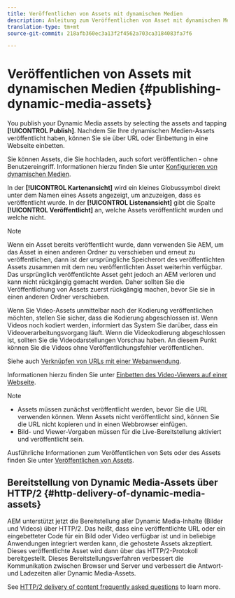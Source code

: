 ```yaml
---
title: Veröffentlichen von Assets mit dynamischen Medien
description: Anleitung zum Veröffentlichen von Asset mit dynamischen Medien
translation-type: tm+mt
source-git-commit: 218afb360ec3a13f2f4562a703ca3184083fa7f6

---
```



# Veröffentlichen von Assets mit dynamischen Medien {#publishing-dynamic-media-assets}

You publish your Dynamic Media assets by selecting the assets and tapping **[!UICONTROL Publish]**. Nachdem Sie Ihre dynamischen Medien-Assets veröffentlicht haben, können Sie sie über URL oder Einbettung in eine Webseite einbetten.

Sie können Assets, die Sie hochladen, auch sofort veröffentlichen - ohne Benutzereingriff. Informationen hierzu finden Sie unter [Konfigurieren von dynamischen Medien](config-dm.md).

In der **[!UICONTROL Kartenansicht]** wird ein kleines Globussymbol direkt unter dem Namen eines Assets angezeigt, um anzuzeigen, dass es veröffentlicht wurde. In der **[!UICONTROL Listenansicht]** gibt die Spalte **[!UICONTROL Veröffentlicht]** an, welche Assets veröffentlicht wurden und welche nicht.

>[!NOTE]
>
>Wenn ein Asset bereits veröffentlicht wurde, dann verwenden Sie AEM, um das Asset in einen anderen Ordner zu verschieben und erneut zu veröffentlichen, dann ist der ursprüngliche Speicherort des veröffentlichten Assets zusammen mit dem neu veröffentlichten Asset weiterhin verfügbar. Das ursprünglich veröffentlichte Asset geht jedoch an AEM verloren und kann nicht rückgängig gemacht werden. Daher sollten Sie die Veröffentlichung von Assets zuerst rückgängig machen, bevor Sie sie in einen anderen Ordner verschieben.

Wenn Sie Video-Assets unmittelbar nach der Kodierung veröffentlichen möchten, stellen Sie sicher, dass die Kodierung abgeschlossen ist. Wenn Videos noch kodiert werden, informiert das System Sie darüber, dass ein Videoverarbeitungsvorgang läuft. Wenn die Videokodierung abgeschlossen ist, sollten Sie die Videodarstellungen Vorschau haben. An diesem Punkt können Sie die Videos ohne Veröffentlichungsfehler veröffentlichen.

Siehe auch [Verknüpfen von URLs mit einer Webanwendung](linking-urls-to-yourwebapplication.md).

Informationen hierzu finden Sie unter [Einbetten des Video-Viewers auf einer Webseite](embed-code.md).

>[!NOTE]
>
>* Assets müssen zunächst veröffentlicht werden, bevor Sie die URL verwenden können. Wenn Assets nicht veröffentlicht sind, können Sie die URL nicht kopieren und in einen Webbrowser einfügen.
>* Bild- und Viewer-Vorgaben müssen für die Live-Bereitstellung aktiviert und veröffentlicht sein.
>



Ausführliche Informationen zum Veröffentlichen von Sets oder des Assets finden Sie unter [Veröffentlichen von Assets](/help/assets/manage-digital-assets.md). 

## Bereitstellung von Dynamic Media-Assets über HTTP/2 {#http-delivery-of-dynamic-media-assets}

AEM unterstützt jetzt die Bereitstellung aller Dynamic Media-Inhalte (Bilder und Videos) über HTTP/2. Das heißt, dass eine veröffentlichte URL oder ein eingebetteter Code für ein Bild oder Video verfügbar ist und in beliebige Anwendungen integriert werden kann, die gehostete Assets akzeptiert. Dieses veröffentlichte Asset wird dann über das HTTP/2-Protokoll bereitgestellt. Dieses Bereitstellungsverfahren verbessert die Kommunikation zwischen Browser und Server und verbessert die Antwort- und Ladezeiten aller Dynamic Media-Assets.

See [HTTP/2 delivery of content frequently asked questions](/help/assets/dynamic-media/http2faq.md) to learn more.
<!--this md file used to reside under sites-administering-->
